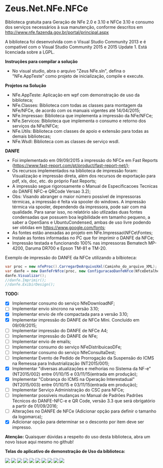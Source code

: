 Zeus.Net.NFe.NFCe
=================

Biblioteca gratuita para Geração de NFe 2.0 e 3.10 e NFCe 3.10 e consumo dos serviços necessários à sua manutenção, conforme descritos em http://www.nfe.fazenda.gov.br/portal/principal.aspx

A biblioteca foi desenvolvida com o Visual Studio Community 2013 e é compatível com o Visual Studio Community 2015 e 2015 Update 1.
Está licenciada sobre a LGPL.

**Instruções para compilar a solução**
- No visual studio, abra o arquivo "Zeus NFe.sln", defina o "NFe.AppTeste" como projeto de inicialização, compile e execute.

**Projetos na Solução**
- NFe.AppTeste: Aplicação em wpf com demonstração de uso da biblioteca;
- NFe.Classes: Biblioteca com todas as classes para montagem da NFe/NFCe, de acordo com os manuais vigentes até 14/04/2015;
- NFe.Impressao: Biblioteca que implementa a impressão da NFe/NFCe; 
- NFe.Servicos: Biblioteca que implementa o consumo e retorno dos serviços da NFe/NFCe;
- NFe.Utils: Biblioteca com classes de apoio e extensão para todas as demais bibliotecas;
- NFe.Wsdl: Biblioteca com as classes de serviço wsdl. 

**DANFE**
- Foi implementado em 09/09/2015 a impressão do NFCe em Fast Reports (https://www.fast-report.com/pt/product/fast-report-net/);
- Os recursos implementados na biblioteca de impressão foram: Visualização e impressão direta, além dos recursos de exportação para pdf, xls, doc, etc. do próprio Fast Reports;
- A impressão segue rigorosamente o Manual de Especificacoes Tecnicas do DANFE NFC-e QRCode Versao 3.2);
- Obs: Visando abranger o maior número possível de impressoras térmicas, a impressão é feita via spooler do windows. A impressão térmica via spooler, dependendo da impressora, pode sair com má qualidade. Para sanar isso, no relatório são utlizadas duas fontes condensadas que possuem boa legibilidade em tamanho pequeno, a saber a OpenSans e UbuntuCondensed, ambas de uso livre podendo ser obtidas em https://www.google.com/fonts;
- As fontes estão anexadas ao projeto em NFe.Impressao\NFCe\Fontes;
- Instale as fontes informadas no PC que for imprimir o DANFE da NFCe;
- Impressão testada e funcionando 100% nas impressoras Bematech MP-4200, Daruma DR700 e Epson TM-81 e TM-20.

Exemplo de impressão do DANFE da NFCe utilizando a bilbioteca:

```cs
var proc = new nfeProc().CarregarDeArquivoXml(Caminho_do_arquivo_XML);
var danfe = new DanfeFrNfce(proc, new ConfiguracaoDanfeNfce(NfceDetalheVendaNormal.UmaLinha, NfceDetalheVendaContigencia.UmaLinha, "00001", "XXXXXXXXXXXXXXXXXXXXXXXXXX", null/*Logomarca em byte[]*/));
danfe.Visualizar();
//danfe.Imprimir();
//danfe.ExibirDesign();

```

**TODO:**
- [x] Implementar consumo do serviço NfeDownloadNF;
- [ ] Implementar envio síncrono na versão 3.10;
- [x] Implementar envio de nfe compactada para a versão 3.10;
- [x] Implementar impressão do DANFE de NFCe Mini. Concluído em 09/09/2015;
- [ ] Implementar impressão do DANFE de NFCe A4;
- [ ] Implementar impressão do DANFE de NFe;
- [ ] Implementar envio de emails;
- [ ] Implementar consumo do serviço NFeDistribuicaoDFe;
- [ ] Implementar consumo do serviço NfeConsultaDest;
- [ ] Implementar Evento de Pedido de Prorrogação da Suspensão do ICMS na Remessa para Industrialização (NT2015/001);
- [x] Implementar "diversas atualizações e melhorias no Sistema da NF-e" (NT2015/002) entre 01/10/15 e 03/11/15(entrada em produção);
- [x] Implementar "Cobrança do ICMS na Operação Interestadual" (NT2015/003) entre 01/10/15 e 03/11/15(entrada em produção);
- [ ] Implementar Serviço Administração do CSC para NFCe;
- [ ] Implementar possíveis mudanças no Manual de Padrões Padrões Técnicos do DANFE-NFC-e e QR Code, versão 3.3 que será obrigatório a partir de  01/09/2016;
- [ ] Alterações no DANFE de NFCe (Adicionar opção para definir o tamanho da logomarca);
- [x] Adicionar opção para determinar se o desconto por item deve ser impresso.
 
**Atenção:**
Quaisquer dúvidas a respeito do uso desta biblioteca, abra um novo Issue aqui mesmo no github!

**Telas do aplicativo de demonstração de Uso da biblioteca:**

![](http://www.zeusautomacao.com.br/imagens/git/01.png)
![](http://www.zeusautomacao.com.br/imagens/git/02.png)
![](http://www.zeusautomacao.com.br/imagens/git/03.png)
![](http://www.zeusautomacao.com.br/imagens/git/04.png)
![](http://www.zeusautomacao.com.br/imagens/git/05.png)
![](http://www.zeusautomacao.com.br/imagens/git/06.png)
![](http://www.zeusautomacao.com.br/imagens/git/08.png)
![](http://www.zeusautomacao.com.br/imagens/git/09.png)
![](http://www.zeusautomacao.com.br/imagens/git/10.png)
![](http://www.zeusautomacao.com.br/imagens/git/11.jpg)

